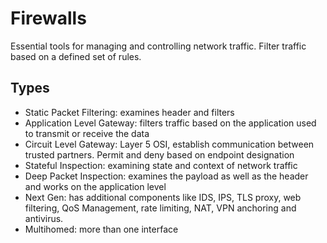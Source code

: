 # Firewalls
Essential tools for managing and controlling network traffic. Filter traffic based on a defined set of rules. 

## Types
- Static Packet Filtering: examines header and filters
- Application Level Gateway: filters traffic based on the application used to transmit or receive the data
- Circuit Level Gateway: Layer 5 OSI, establish communication between trusted partners. Permit and deny based on
  endpoint designation
- Stateful Inspection: examining state and context of network traffic
- Deep Packet Inspection: examines the payload as well as the header and works on the application level
- Next Gen: has additional components like IDS, IPS, TLS proxy, web filtering, QoS Management, rate limiting,
  NAT, VPN anchoring and antivirus.
- Multihomed: more than one interface


